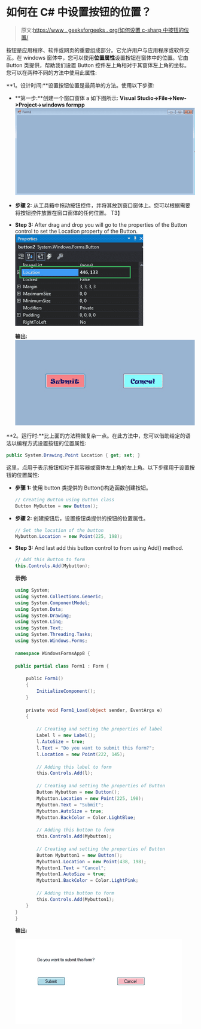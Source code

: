 # 如何在 C# 中设置按钮的位置？

> 原文:[https://www . geeksforgeeks . org/如何设置 c-sharp 中按钮的位置/](https://www.geeksforgeeks.org/how-to-set-the-location-of-the-button-in-c-sharp/)

按钮是应用程序、软件或网页的重要组成部分。它允许用户与应用程序或软件交互。在 windows 窗体中，您可以使用**位置属性**设置按钮在窗体中的位置。它由 Button 类提供，帮助我们设置 Button 控件左上角相对于其窗体左上角的坐标。您可以在两种不同的方法中使用此属性:

**1。设计时间:**设置按钮位置是最简单的方法。使用以下步骤:

*   **第一步:**创建一个窗口窗体 a 如下图所示:
    **Visual Studio->File->New->Project->windows formpp**
    ![](img/9889dfd1d09174ca813cf58170ab9cc8.png)
*   **步骤 2:** 从工具箱中拖动按钮控件，并将其放到窗口窗体上。您可以根据需要将按钮控件放置在窗口窗体的任何位置。
    T3】
*   **Step 3:** After drag and drop you will go to the properties of the Button control to set the Location property of the Button.
    ![](img/f7565ff57d0f03415eb259c090782203.png)

    **输出:**
    ![](img/ff3240db4c200ca4dbcf871b163a5d5e.png)

**2。运行时:**比上面的方法稍微复杂一点。在此方法中，您可以借助给定的语法以编程方式设置按钮的位置属性:

```cs
public System.Drawing.Point Location { get; set; }
```

这里，点用于表示按钮相对于其容器或窗体左上角的左上角。以下步骤用于设置按钮的位置属性:

*   **步骤 1:** 使用 button 类提供的 Button()构造函数创建按钮。

    ```cs
    // Creating Button using Button class
    Button MyButton = new Button();

    ```

*   **步骤 2:** 创建按钮后，设置按钮类提供的按钮的位置属性。

    ```cs
    // Set the location of the button
    Mybutton.Location = new Point(225, 198);

    ```

*   **Step 3:** And last add this button control to from using Add() method.

    ```cs
    // Add this Button to form
    this.Controls.Add(Mybutton);

    ```

    **示例:**

    ```cs
    using System;
    using System.Collections.Generic;
    using System.ComponentModel;
    using System.Data;
    using System.Drawing;
    using System.Linq;
    using System.Text;
    using System.Threading.Tasks;
    using System.Windows.Forms;

    namespace WindowsFormsApp8 {

    public partial class Form1 : Form {

        public Form1()
        {
            InitializeComponent();
        }

        private void Form1_Load(object sender, EventArgs e)
        {

            // Creating and setting the properties of label
            Label l = new Label();
            l.AutoSize = true;
            l.Text = "Do you want to submit this form?";
            l.Location = new Point(222, 145);

            // Adding this label to form
            this.Controls.Add(l);

            // Creating and setting the properties of Button
            Button Mybutton = new Button();
            Mybutton.Location = new Point(225, 198);
            Mybutton.Text = "Submit";
            Mybutton.AutoSize = true;
            Mybutton.BackColor = Color.LightBlue;

            // Adding this button to form
            this.Controls.Add(Mybutton);

            // Creating and setting the properties of Button
            Button Mybutton1 = new Button();
            Mybutton1.Location = new Point(438, 198);
            Mybutton1.Text = "Cancel";
            Mybutton1.AutoSize = true;
            Mybutton1.BackColor = Color.LightPink;

            // Adding this button to form
            this.Controls.Add(Mybutton1);
        }
    }
    }
    ```

    **输出:**

    ![](img/5d8d07cb9872587e139ae0db6af96ac8.png)